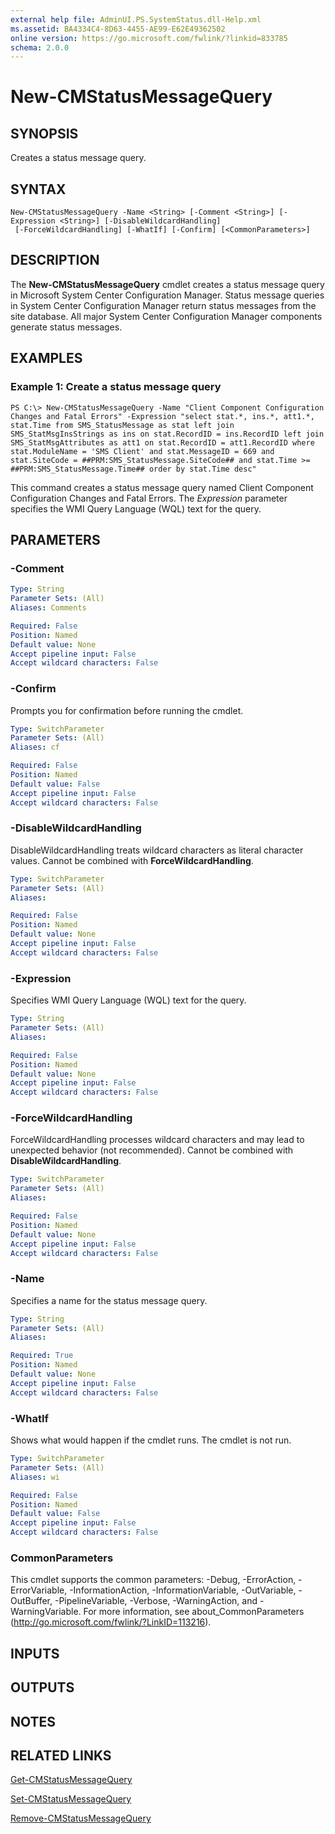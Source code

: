 ```yaml
---
external help file: AdminUI.PS.SystemStatus.dll-Help.xml
ms.assetid: BA4334C4-8D63-4455-AE99-E62E49362502
online version: https://go.microsoft.com/fwlink/?linkid=833785
schema: 2.0.0
---
```


# New-CMStatusMessageQuery

## SYNOPSIS
Creates a status message query.

## SYNTAX

```
New-CMStatusMessageQuery -Name <String> [-Comment <String>] [-Expression <String>] [-DisableWildcardHandling]
 [-ForceWildcardHandling] [-WhatIf] [-Confirm] [<CommonParameters>]
```

## DESCRIPTION
The **New-CMStatusMessageQuery** cmdlet creates a status message query in Microsoft System Center Configuration Manager.
Status message queries in System Center Configuration Manager return status messages from the site database.
All major System Center Configuration Manager components generate status messages.

## EXAMPLES

### Example 1: Create a status message query
```
PS C:\> New-CMStatusMessageQuery -Name "Client Component Configuration Changes and Fatal Errors" -Expression "select stat.*, ins.*, att1.*, stat.Time from SMS_StatusMessage as stat left join SMS_StatMsgInsStrings as ins on stat.RecordID = ins.RecordID left join SMS_StatMsgAttributes as att1 on stat.RecordID = att1.RecordID where stat.ModuleName = 'SMS Client' and stat.MessageID = 669 and stat.SiteCode = ##PRM:SMS_StatusMessage.SiteCode## and stat.Time >= ##PRM:SMS_StatusMessage.Time## order by stat.Time desc"
```

This command creates a status message query named Client Component Configuration Changes and Fatal Errors.
The *Expression* parameter specifies the WMI Query Language (WQL) text for the query.

## PARAMETERS

### -Comment
```yaml
Type: String
Parameter Sets: (All)
Aliases: Comments

Required: False
Position: Named
Default value: None
Accept pipeline input: False
Accept wildcard characters: False
```

### -Confirm
Prompts you for confirmation before running the cmdlet.

```yaml
Type: SwitchParameter
Parameter Sets: (All)
Aliases: cf

Required: False
Position: Named
Default value: False
Accept pipeline input: False
Accept wildcard characters: False
```

### -DisableWildcardHandling
DisableWildcardHandling treats wildcard characters as literal character values. Cannot be combined with **ForceWildcardHandling**.

```yaml
Type: SwitchParameter
Parameter Sets: (All)
Aliases: 

Required: False
Position: Named
Default value: None
Accept pipeline input: False
Accept wildcard characters: False
```

### -Expression
Specifies WMI Query Language (WQL) text for the query.

```yaml
Type: String
Parameter Sets: (All)
Aliases: 

Required: False
Position: Named
Default value: None
Accept pipeline input: False
Accept wildcard characters: False
```

### -ForceWildcardHandling
ForceWildcardHandling processes wildcard characters and may lead to unexpected behavior (not recommended). Cannot be combined with **DisableWildcardHandling**.

```yaml
Type: SwitchParameter
Parameter Sets: (All)
Aliases: 

Required: False
Position: Named
Default value: None
Accept pipeline input: False
Accept wildcard characters: False
```

### -Name
Specifies a name for the status message query.

```yaml
Type: String
Parameter Sets: (All)
Aliases: 

Required: True
Position: Named
Default value: None
Accept pipeline input: False
Accept wildcard characters: False
```

### -WhatIf
Shows what would happen if the cmdlet runs.
The cmdlet is not run.

```yaml
Type: SwitchParameter
Parameter Sets: (All)
Aliases: wi

Required: False
Position: Named
Default value: False
Accept pipeline input: False
Accept wildcard characters: False
```

### CommonParameters
This cmdlet supports the common parameters: -Debug, -ErrorAction, -ErrorVariable, -InformationAction, -InformationVariable, -OutVariable, -OutBuffer, -PipelineVariable, -Verbose, -WarningAction, and -WarningVariable. For more information, see about_CommonParameters (http://go.microsoft.com/fwlink/?LinkID=113216).

## INPUTS

## OUTPUTS

## NOTES

## RELATED LINKS

[Get-CMStatusMessageQuery](Get-CMStatusMessageQuery.md)

[Set-CMStatusMessageQuery](Set-CMStatusMessageQuery.md)

[Remove-CMStatusMessageQuery](Remove-CMStatusMessageQuery.md)


